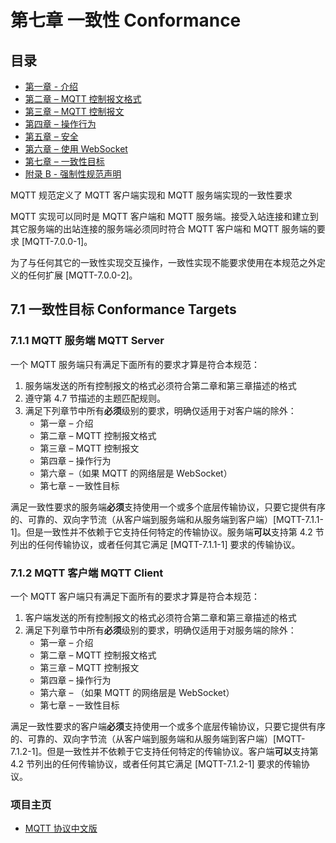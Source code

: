 # 第七章 一致性 Conformance

## 目录

- [第一章 - 介绍](01-Introduction.md)
- [第二章 – MQTT 控制报文格式](02-ControlPacketFormat.md)
- [第三章 – MQTT 控制报文](03-ControlPackets.md)
- [第四章 – 操作行为](04-OperationalBehavior.md)
- [第五章 – 安全](05-Security.md)
- [第六章 – 使用 WebSocket](06-WebSocket.md)
- [第七章 – 一致性目标](07-Conformance.md)
- [附录 B - 强制性规范声明](08-AppendixB.md)

MQTT 规范定义了 MQTT 客户端实现和 MQTT 服务端实现的一致性要求

MQTT 实现可以同时是 MQTT 客户端和 MQTT 服务端。接受入站连接和建立到其它服务端的出站连接的服务端必须同时符合 MQTT 客户端和 MQTT 服务端的要求 \[MQTT-7.0.0-1\]。

为了与任何其它的一致性实现交互操作，一致性实现不能要求使用在本规范之外定义的任何扩展 \[MQTT-7.0.0-2\]。

## 7.1 一致性目标 Conformance Targets

### 7.1.1 MQTT 服务端 MQTT Server

一个 MQTT 服务端只有满足下面所有的要求才算是符合本规范：

1. 服务端发送的所有控制报文的格式必须符合第二章和第三章描述的格式
2. 遵守第 4.7 节描述的主题匹配规则。
3. 满足下列章节中所有**必须**级别的要求，明确仅适用于对客户端的除外：
   - 第一章 – 介绍
   - 第二章 – MQTT 控制报文格式
   - 第三章 – MQTT 控制报文
   - 第四章 – 操作行为
   - 第六章 –（如果 MQTT 的网络层是 WebSocket）
   - 第七章 – 一致性目标

满足一致性要求的服务端**必须**支持使用一个或多个底层传输协议，只要它提供有序的、可靠的、双向字节流（从客户端到服务端和从服务端到客户端）\[MQTT-7.1.1-1\]。但是一致性并不依赖于它支持任何特定的传输协议。服务端**可以**支持第 4.2 节列出的任何传输协议，或者任何其它满足 \[MQTT-7.1.1-1\] 要求的传输协议。

### 7.1.2 MQTT 客户端 MQTT Client

一个 MQTT 客户端只有满足下面所有的要求才算是符合本规范：

1. 客户端发送的所有控制报文的格式必须符合第二章和第三章描述的格式
2. 满足下列章节中所有**必须**级别的要求，明确仅适用于对服务端的除外：
   - 第一章 – 介绍
   - 第二章 – MQTT 控制报文格式
   - 第三章 – MQTT 控制报文
   - 第四章 – 操作行为
   - 第六章 – （如果 MQTT 的网络层是 WebSocket）
   - 第七章 – 一致性目标

满足一致性要求的客户端**必须**支持使用一个或多个底层传输协议，只要它提供有序的、可靠的、双向字节流（从客户端到服务端和从服务端到客户端）\[MQTT-7.1.2-1\]。但是一致性并不依赖于它支持任何特定的传输协议。客户端**可以**支持第 4.2 节列出的任何传输协议，或者任何其它满足 \[MQTT-7.1.2-1\] 要求的传输协议。

### 项目主页

- [MQTT 协议中文版](https://github.com/mcxiaoke/mqtt)
